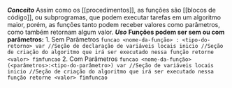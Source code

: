 ***Conceito***
	Assim como os [[procedimentos]], as funções são [[blocos de código]], ou subprogramas, que podem executar tarefas em um algoritmo maior, porém, as funções tanto podem receber valores como parâmetros, como também retornam algum valor.
***Uso***
	**Funções podem ser sem ou com parâmetros:**
	1. Sem Parâmetros
	```funcao <nome-da-função> : <tipo-do-retorno>
	var
	//Seção de declaração de variáveis locais
	inicio
	//Seção de criação do algoritmo que irá ser executado nessa função
	retorne <valor>
	fimfuncao```
	2. Com Parâmetros
	```funcao <nome-da-função> (<parâmetros>:<tipo-do-parâmetro>)
	var
	//Seção de variáveis locais
	inicio
	//Seção de criação do algoritmo que irá ser executado nessa função
	retorne <valor>
	fimfuncao```	
